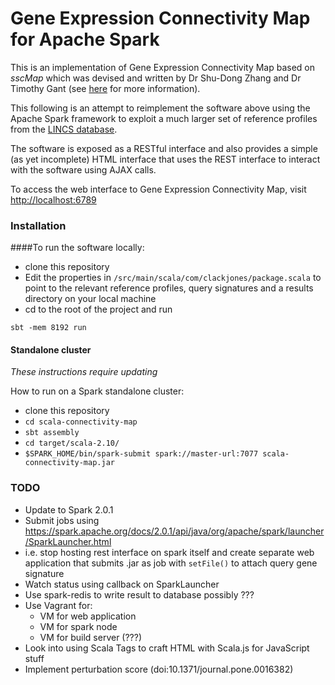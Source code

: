 # Gene Expression Connectivity Map for Apache Spark

This is an implementation of Gene Expression Connectivity Map based on _sscMap_
which was devised and written by Dr Shu-Dong Zhang and Dr Timothy Gant
(see [here](http://bmcbioinformatics.biomedcentral.com/articles/10.1186/1471-2105-10-236) for
more information).

This following is an attempt to reimplement the software above using the Apache Spark
framework to exploit a much larger set of reference profiles from the
[LINCS database](lincs.hms.harvard.edu).

The software is exposed as a RESTful interface and also provides a simple (as yet incomplete) HTML
interface that uses the REST interface to interact with the software using AJAX calls.

To access the web interface to Gene Expression Connectivity Map, visit <http://localhost:6789>

### Installation
####To run the software locally:

* clone this repository
* Edit the properties in `/src/main/scala/com/clackjones/package.scala` to point to
  the relevant reference profiles, query signatures and a results directory on your local machine
* cd to the root of the project and run
```
sbt -mem 8192 run
```

#### Standalone cluster
_These instructions require updating_

How to run on a Spark standalone cluster:

* clone this repository
* `cd scala-connectivity-map`
* `sbt assembly`
* `cd target/scala-2.10/`
* `$SPARK_HOME/bin/spark-submit spark://master-url:7077 scala-connectivity-map.jar`

### TODO
* Update to Spark 2.0.1
* Submit jobs using <https://spark.apache.org/docs/2.0.1/api/java/org/apache/spark/launcher/SparkLauncher.html>
* i.e. stop hosting rest interface on spark itself and create separate web application that submits .jar as job with `setFile()` to attach query gene signature
* Watch status using callback on SparkLauncher
* Use spark-redis to write result to database possibly ???
* Use Vagrant for:
  * VM for web application
  * VM for spark node
  * VM for build server (???)
* Look into using Scala Tags to craft HTML with Scala.js for JavaScript stuff
* Implement perturbation score (doi:10.1371/journal.pone.0016382)
